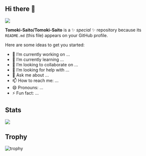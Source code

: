 ## Hi there 👋

![](https://komarev.com/ghpvc/?username=Tomoki-Saito&color=7b59a3)

**Tomoki-Saito/Tomoki-Saito** is a ✨ _special_ ✨ repository because its `README.md` (this file) appears on your GitHub profile.

Here are some ideas to get you started:

- 🔭 I’m currently working on ...
- 🌱 I’m currently learning ...
- 👯 I’m looking to collaborate on ...
- 🤔 I’m looking for help with ...
- 💬 Ask me about ...
- 📫 How to reach me: ...
- 😄 Pronouns: ...
- ⚡ Fun fact: ...

## Stats
![](http://github-profile-summary-cards.vercel.app/api/cards/profile-details?username=Tomoki-Saito&theme=gruvbox)

## Trophy
![trophy](https://github-profile-trophy.vercel.app/?username=Tomoki-Saito&theme=gruvbox)
